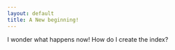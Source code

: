 ```yaml
---
layout: default
title: A New beginning!
---
```

I wonder what happens now! How do I create the index?

